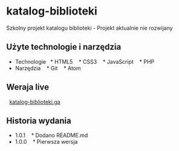 # katalog-biblioteki
Szkolny projekt katalogu biblioteki - Projekt aktualnie nie rozwijany

## Użyte technologie i narzędzia

* Technologie
    * HTML5
    * CSS3
    * JavaScript
    * PHP
* Narzędzia
    * Git
    * Atom

## Weraja live
   [katalog-biblioteki.ga](http://katalog-biblioteki.ga)
   
## Historia wydania

* 1.0.1
    * Dodano README.md
* 1.0.0
    * Pierwsza wersja
